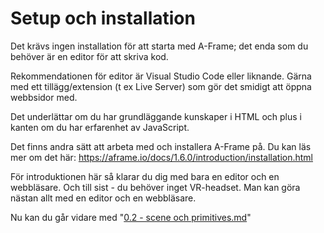 # Setup och installation

Det krävs ingen installation för att starta med A-Frame; det enda som du behöver är en editor för att skriva kod.

Rekommendationen för editor är Visual Studio Code eller liknande. Gärna med ett tillägg/extension (t ex Live Server) som gör det smidigt att öppna webbsidor med.

Det underlättar om du har grundläggande kunskaper i HTML och plus i kanten om du har erfarenhet av JavaScript.


Det finns andra sätt att arbeta med och installera A-Frame på.
Du kan läs mer om det här: https://aframe.io/docs/1.6.0/introduction/installation.html

För introduktionen här så klarar du dig med bara en editor och en webbläsare.
Och till sist - du behöver inget VR-headset. Man kan göra nästan allt med en editor och en webbläsare.

Nu kan du går vidare med "[0.2 - scene och primitives.md](https://github.com/mattische/aframe-intro/blob/a42eb5c4e30a190bbeb0a8e24635606f533ade4e/0%20-%20start/0.2%20-%20scene%20och%20primitives.md)"
